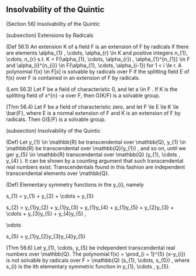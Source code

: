 Insolvability of the Quintic
------

(Section 56) Insolvability of the Quintic

(subsection) Extensions by Radicals

(Def 56.1) An extension K of a field F is an extension of F by radicals if there are elements \alpha_{1} , \cdots, \alpha_{r} \in K and positive integers n_{1}, \cdots, n_{r} s.t. K = F(\alpha_{1}, \cdots, \alpha_{r}) , \alpha_{1}^{n_{1}} \in F and \alpha_{i}^{n_{i}} \in F(\alpha_{1}, \cdots, \alpha_{i-1}) for 1 < i \le r. A polynomial f(x) \in F[x] is solvable by radicals over F if the splitting field E of f(x) over F is contained in an extension of F by radicals.

(Lem 56.3) Let F be a field of characteristic 0, and let a \in F . If K is the splitting field of x^{n} -a over F, then G(K/F) is a solvable group.

(Thm 56.4) Let F be a field of characteristic zero, and let F \le E \le K \le \bar{F}, where E is a normal extension of F and K is an extension of F by radicals. Then G(E/F) is a solvable group.

(subsection) Insolvability of the Quintic

(Def) Let y_{1} \in \mathbb{R} be transcendental over \mathbb{Q}, y_{1} \in \mathbb{R} be transcendental over \mathbb{Q}(y_{1}) , and so on, until we ger y_{5} \in \mathbb{R} transcendental over \mathbb{Q} (y_{1}, \cdots , y_{4} ). It can be shown by a counting argument that such transcendental real numbers exist. Transcendentals found in this fashion are independent transcendental elements over \mathbb{Q}. 

(Def) Elementary symmetry functions in the y_{i}, namely

s_{1} = y_{1} + y_{2} + \cdots + y_{5}

s_{2} = y_{1}y_{2} + y_{1}y_{3} + y_{1}y_{4} + y_{1}y_{5} + y_{2}y_{3} + \cdots + y_{3}y_{5} + y_{4}y_{5} , 

\vdots

s_{5} = y_{1}y_{2}y_{3}y_{4}y_{5}

(Thm 56.6) Let y_{1}, \cdots, y_{5} be independent transcendental real numbers over \mathbb{Q}. The polynomial f(x) = \prod_{i = 1}^{5} (x-y_{i}) is not solvable by radicals over F = \mathbb{Q} (s_{1}, \cdots, s_{5}) , where s_{i} is the ith elementary symmetric function in y_{1}, \cdots , y_{5}.



